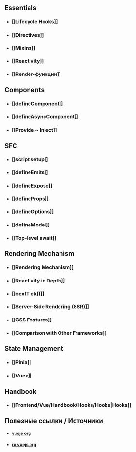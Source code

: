 ## Essentials
- ### [[Lifecycle Hooks]]
- ### [[Directives]]
- ### [[Mixins]]
- ### [[Reactivity]]
- ### [[Render-функции]]
## Components
- ### [[defineComponent]]
- ### [[defineAsyncComponent]]
- ### [[Provide ~ Inject]]
## SFC
- ### [[script setup]]
- ### [[defineEmits]]
- ### [[defineExpose]]
- ### [[defineProps]]
- ### [[defineOptions]]
- ### [[defineModel]]
- ### [[Top-level await]]
## Rendering Mechanism
- ### [[Rendering Mechanism]]
- ### [[Reactivity in Depth]]
- ### [[nextTick()]]
- ### [[Server-Side Rendering (SSR)]]
- ### [[CSS Features]]
- ### [[Comparison with Other Frameworks]]
## State Management
- ### [[Pinia]]
- ### [[Vuex]]
## Handbook
- ### [[Frontend/Vue/Handbook/Hooks/Hooks|Hooks]]
## Полезные ссылки / Источники
- #### [vuejs org](https://vuejs.org/)
- #### [ru vuejs org](https://v3.ru.vuejs.org/)
